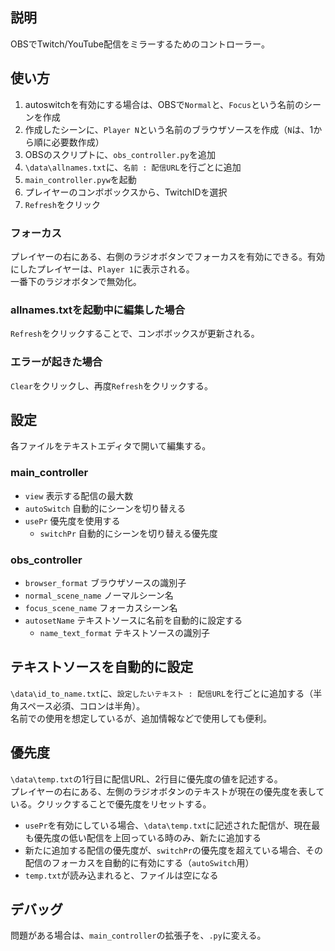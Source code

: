 ## 説明
OBSでTwitch/YouTube配信をミラーするためのコントローラー。

## 使い方
1. autoswitchを有効にする場合は、OBSで`Normal`と、`Focus`という名前のシーンを作成
2. 作成したシーンに、`Player N`という名前のブラウザソースを作成（`N`は、1から順に必要数作成）
3. OBSのスクリプトに、`obs_controller.py`を追加
4. `\data\allnames.txt`に、`名前 : 配信URL`を行ごとに追加
5. `main_controller.pyw`を起動
6. プレイヤーのコンボボックスから、TwitchIDを選択
7. `Refresh`をクリック

### フォーカス
プレイヤーの右にある、右側のラジオボタンでフォーカスを有効にできる。有効にしたプレイヤーは、`Player 1`に表示される。  
一番下のラジオボタンで無効化。

### allnames.txtを起動中に編集した場合
`Refresh`をクリックすることで、コンボボックスが更新される。

### エラーが起きた場合
`Clear`をクリックし、再度`Refresh`をクリックする。

## 設定
各ファイルをテキストエディタで開いて編集する。

### main_controller
- `view` 表示する配信の最大数
- `autoSwitch` 自動的にシーンを切り替える
- `usePr` 優先度を使用する
    - `switchPr` 自動的にシーンを切り替える優先度

### obs_controller
- `browser_format` ブラウザソースの識別子
- `normal_scene_name` ノーマルシーン名
- `focus_scene_name` フォーカスシーン名
- `autosetName` テキストソースに名前を自動的に設定する
    - `name_text_format` テキストソースの識別子

## テキストソースを自動的に設定
`\data\id_to_name.txt`に、`設定したいテキスト : 配信URL`を行ごとに追加する（半角スペース必須、コロンは半角）。  
名前での使用を想定しているが、追加情報などで使用しても便利。

## 優先度
`\data\temp.txt`の1行目に配信URL、2行目に優先度の値を記述する。  
プレイヤーの右にある、左側のラジオボタンのテキストが現在の優先度を表している。クリックすることで優先度をリセットする。  

- `usePr`を有効にしている場合、`\data\temp.txt`に記述された配信が、現在最も優先度の低い配信を上回っている時のみ、新たに追加する
- 新たに追加する配信の優先度が、`switchPr`の優先度を超えている場合、その配信のフォーカスを自動的に有効にする（`autoSwitch`用）
- `temp.txt`が読み込まれると、ファイルは空になる
 
## デバッグ
問題がある場合は、`main_controller`の拡張子を、`.py`に変える。
